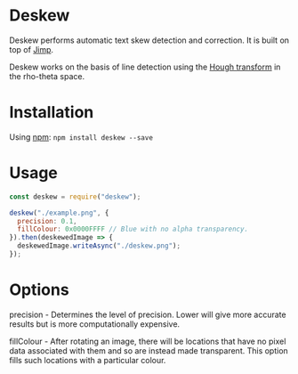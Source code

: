 # Deskew
Deskew performs automatic text skew detection and correction. It is
built on top of [Jimp](https://github.com/oliver-moran/jimp).

Deskew works on the basis of line detection using the
[Hough transform](https://en.wikipedia.org/wiki/Hough_transform#Theory) in the rho-theta space.

# Installation
Using [npm](https://www.npmjs.com/package/deskew): `npm install deskew --save`

# Usage
```javascript
const deskew = require("deskew");

deskew("./example.png", {
  precision: 0.1,
  fillColour: 0x0000FFFF // Blue with no alpha transparency.
}).then(deskewedImage => {
  deskewedImage.writeAsync("./deskew.png");
});
```

# Options
precision - Determines the level of precision. Lower will give more accurate results but is more computationally expensive.

fillColour - After rotating an image, there will be locations that have no pixel data associated with them and so are instead made transparent. This option fills such locations with a particular colour.

